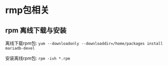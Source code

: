 # rmp包相关
## rpm 离线下载与安装

离线下载rpm包:
`yum --downloadonly --downloaddir=/home/packages install mariadb-devel`

安装离线rpm包: `rpm -ivh *.rpm`
